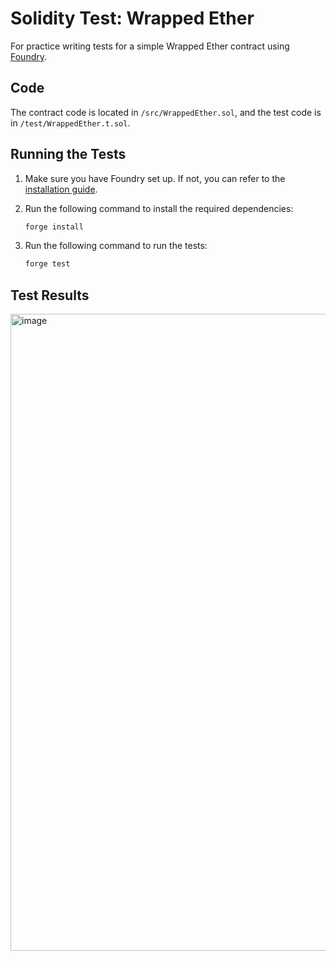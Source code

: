 # Solidity Test: Wrapped Ether

For practice writing tests for a simple Wrapped Ether contract using [Foundry](https://github.com/foundry-rs/foundry).

## Code

The contract code is located in `/src/WrappedEther.sol`, and the test code is in `/test/WrappedEther.t.sol`.

## Running the Tests

1. Make sure you have Foundry set up. If not, you can refer to the [installation guide](https://book.getfoundry.sh/getting-started/installation).

2. Run the following command to install the required dependencies:
   ```bash
   forge install
   ```
3. Run the following command to run the tests:
   ```bash
   forge test
   ```
## Test Results
   <img width="1019" alt="image" src="https://github.com/chiweitw/solidity-test-wrapped-ether/assets/34131145/54449158-6eb4-4557-bd8d-df7efb52c930">
